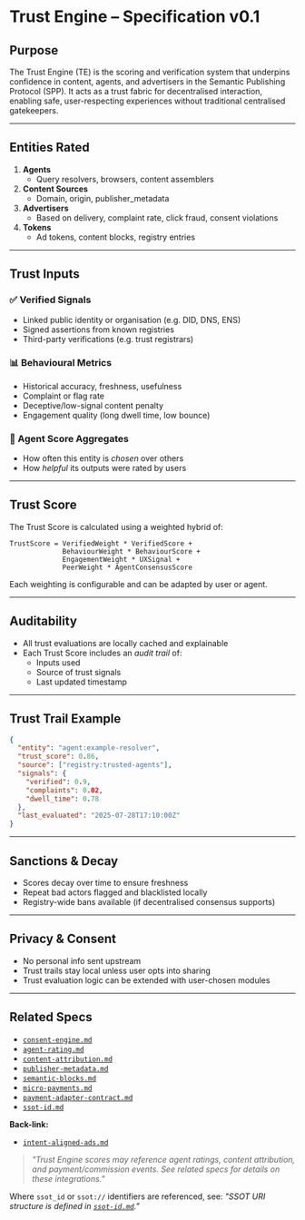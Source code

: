 # Trust Engine – Specification v0.1

## Purpose

The Trust Engine (TE) is the scoring and verification system that underpins confidence in content, agents, and advertisers in the Semantic Publishing Protocol (SPP). It acts as a trust fabric for decentralised interaction, enabling safe, user-respecting experiences without traditional centralised gatekeepers.

---

## Entities Rated

1. **Agents**
   - Query resolvers, browsers, content assemblers
2. **Content Sources**
   - Domain, origin, publisher_metadata
3. **Advertisers**
   - Based on delivery, complaint rate, click fraud, consent violations
4. **Tokens**
   - Ad tokens, content blocks, registry entries

---

## Trust Inputs

### ✅ Verified Signals
- Linked public identity or organisation (e.g. DID, DNS, ENS)
- Signed assertions from known registries
- Third-party verifications (e.g. trust registrars)

### 📊 Behavioural Metrics
- Historical accuracy, freshness, usefulness
- Complaint or flag rate
- Deceptive/low-signal content penalty
- Engagement quality (long dwell time, low bounce)

### 🧠 Agent Score Aggregates
- How often this entity is *chosen* over others
- How *helpful* its outputs were rated by users

---

## Trust Score

The Trust Score is calculated using a weighted hybrid of:

```
TrustScore = VerifiedWeight * VerifiedScore +
             BehaviourWeight * BehaviourScore +
             EngagementWeight * UXSignal +
             PeerWeight * AgentConsensusScore
```

Each weighting is configurable and can be adapted by user or agent.

---

## Auditability

- All trust evaluations are locally cached and explainable
- Each Trust Score includes an *audit trail* of:
  - Inputs used
  - Source of trust signals
  - Last updated timestamp

---

## Trust Trail Example

```json
{
  "entity": "agent:example-resolver",
  "trust_score": 0.86,
  "source": ["registry:trusted-agents"],
  "signals": {
    "verified": 0.9,
    "complaints": 0.02,
    "dwell_time": 0.78
  },
  "last_evaluated": "2025-07-28T17:10:00Z"
}
```

---

## Sanctions & Decay

- Scores decay over time to ensure freshness
- Repeat bad actors flagged and blacklisted locally
- Registry-wide bans available (if decentralised consensus supports)

---

## Privacy & Consent

- No personal info sent upstream
- Trust trails stay local unless user opts into sharing
- Trust evaluation logic can be extended with user-chosen modules

---

## Related Specs

- [`consent-engine.md`](./consent-engine.md)
- [`agent-rating.md`](../agent-interface/agent-rating.md)
- [`content-attribution.md`](../publishing/content-attribution.md)
- [`publisher-metadata.md`](../publishing/publisher-metadata.md)
- [`semantic-blocks.md`](../publishing/semantic-blocks.md)
- [`micro-payments.md`](../payments/micro-payments.md)
- [`payment-adapter-contract.md`](../payments/payment-adapter-contract.md)
- [`ssot-id.md`](../identity/ssot-id.md)

**Back-link:**
- [`intent-aligned-ads.md`](../ads/intent-aligned-ads.md)

> _"Trust Engine scores may reference agent ratings, content attribution, and payment/commission events. See related specs for details on these integrations."_

Where `ssot_id` or `ssot://` identifiers are referenced, see: _"SSOT URI structure is defined in [`ssot-id.md`](../identity/ssot-id.md)."_